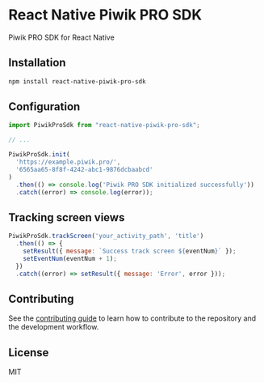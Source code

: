 # React Native Piwik PRO SDK

Piwik PRO SDK for React Native

## Installation

```sh
npm install react-native-piwik-pro-sdk
```

## Configuration

```js
import PiwikProSdk from "react-native-piwik-pro-sdk";

// ...

PiwikProSdk.init(
  'https://example.piwik.pro/',
  '6565aa65-8f8f-4242-abc1-9876dcbaabcd'
)
  .then(() => console.log('Piwik PRO SDK initialized successfully'))
  .catch((error) => console.log(error));
```

## Tracking screen views

```js
PiwikProSdk.trackScreen('your_activity_path', 'title')
  .then(() => {
    setResult({ message: `Success track screen ${eventNum}` });
    setEventNum(eventNum + 1);
  })
  .catch((error) => setResult({ message: 'Error', error }));
```

## Contributing

See the [contributing guide](CONTRIBUTING.md) to learn how to contribute to the repository and the development workflow.

## License

MIT
